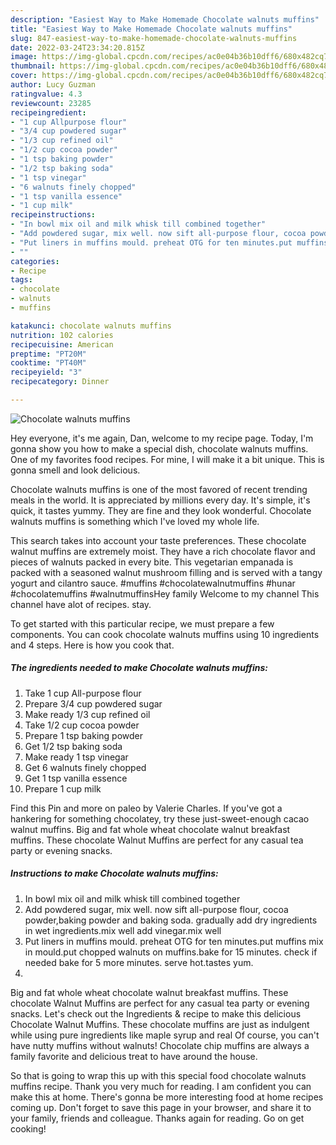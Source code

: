 ```yaml
---
description: "Easiest Way to Make Homemade Chocolate walnuts muffins"
title: "Easiest Way to Make Homemade Chocolate walnuts muffins"
slug: 847-easiest-way-to-make-homemade-chocolate-walnuts-muffins
date: 2022-03-24T23:34:20.815Z
image: https://img-global.cpcdn.com/recipes/ac0e04b36b10dff6/680x482cq70/chocolate-walnuts-muffins-recipe-main-photo.jpg
thumbnail: https://img-global.cpcdn.com/recipes/ac0e04b36b10dff6/680x482cq70/chocolate-walnuts-muffins-recipe-main-photo.jpg
cover: https://img-global.cpcdn.com/recipes/ac0e04b36b10dff6/680x482cq70/chocolate-walnuts-muffins-recipe-main-photo.jpg
author: Lucy Guzman
ratingvalue: 4.3
reviewcount: 23285
recipeingredient:
- "1 cup Allpurpose flour"
- "3/4 cup powdered sugar"
- "1/3 cup refined oil"
- "1/2 cup cocoa powder"
- "1 tsp baking powder"
- "1/2 tsp baking soda"
- "1 tsp vinegar"
- "6 walnuts finely chopped"
- "1 tsp vanilla essence"
- "1 cup milk"
recipeinstructions:
- "In bowl mix oil and milk whisk till combined together"
- "Add powdered sugar, mix well. now sift all-purpose flour, cocoa powder,baking powder and baking soda. gradually add dry ingredients in wet ingredients.mix well add vinegar.mix well"
- "Put liners in muffins mould. preheat OTG for ten minutes.put muffins mix in mould.put chopped walnuts on muffins.bake for 15 minutes. check if needed bake for 5 more minutes. serve hot.tastes yum."
- ""
categories:
- Recipe
tags:
- chocolate
- walnuts
- muffins

katakunci: chocolate walnuts muffins 
nutrition: 102 calories
recipecuisine: American
preptime: "PT20M"
cooktime: "PT40M"
recipeyield: "3"
recipecategory: Dinner

---
```



![Chocolate walnuts muffins](https://img-global.cpcdn.com/recipes/ac0e04b36b10dff6/680x482cq70/chocolate-walnuts-muffins-recipe-main-photo.jpg)

Hey everyone, it's me again, Dan, welcome to my recipe page. Today, I'm gonna show you how to make a special dish, chocolate walnuts muffins. One of my favorites food recipes. For mine, I will make it a bit unique. This is gonna smell and look delicious.

Chocolate walnuts muffins is one of the most favored of recent trending meals in the world. It is appreciated by millions every day. It's simple, it's quick, it tastes yummy. They are fine and they look wonderful. Chocolate walnuts muffins is something which I've loved my whole life.

This search takes into account your taste preferences. These chocolate walnut muffins are extremely moist. They have a rich chocolate flavor and pieces of walnuts packed in every bite. This vegetarian empanada is packed with a seasoned walnut mushroom filling and is served with a tangy yogurt and cilantro sauce. #muffins #chocolatewalnutmuffins #hunar #chocolatemuffins #walnutmuffinsHey family Welcome to my channel This channel have alot of recipes. stay.


To get started with this particular recipe, we must prepare a few components. You can cook chocolate walnuts muffins using 10 ingredients and 4 steps. Here is how you cook that.

<!--inarticleads1-->

##### The ingredients needed to make Chocolate walnuts muffins:

1. Take 1 cup All-purpose flour
1. Prepare 3/4 cup powdered sugar
1. Make ready 1/3 cup refined oil
1. Take 1/2 cup cocoa powder
1. Prepare 1 tsp baking powder
1. Get 1/2 tsp baking soda
1. Make ready 1 tsp vinegar
1. Get 6 walnuts finely chopped
1. Get 1 tsp vanilla essence
1. Prepare 1 cup milk


Find this Pin and more on paleo by Valerie Charles. If you&#39;ve got a hankering for something chocolatey, try these just-sweet-enough cacao walnut muffins. Big and fat whole wheat chocolate walnut breakfast muffins. These chocolate Walnut Muffins are perfect for any casual tea party or evening snacks. 

<!--inarticleads2-->

##### Instructions to make Chocolate walnuts muffins:

1. In bowl mix oil and milk whisk till combined together
1. Add powdered sugar, mix well. now sift all-purpose flour, cocoa powder,baking powder and baking soda. gradually add dry ingredients in wet ingredients.mix well add vinegar.mix well
1. Put liners in muffins mould. preheat OTG for ten minutes.put muffins mix in mould.put chopped walnuts on muffins.bake for 15 minutes. check if needed bake for 5 more minutes. serve hot.tastes yum.
1. 


Big and fat whole wheat chocolate walnut breakfast muffins. These chocolate Walnut Muffins are perfect for any casual tea party or evening snacks. Let&#39;s check out the Ingredients &amp; recipe to make this delicious Chocolate Walnut Muffins. These chocolate muffins are just as indulgent while using pure ingredients like maple syrup and real Of course, you can&#39;t have nutty muffins without walnuts! Chocolate chip muffins are always a family favorite and delicious treat to have around the house. 

So that is going to wrap this up with this special food chocolate walnuts muffins recipe. Thank you very much for reading. I am confident you can make this at home. There's gonna be more interesting food at home recipes coming up. Don't forget to save this page in your browser, and share it to your family, friends and colleague. Thanks again for reading. Go on get cooking!
